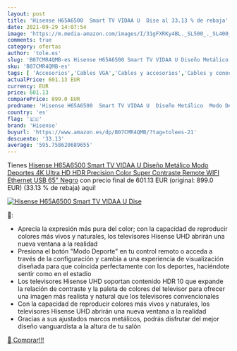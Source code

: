 ```yaml
---
layout: post
title: 'Hisense H65A6500  Smart TV VIDAA U  Dise al 33.13 % de rebaja'
date: 2021-09-29 14:07:54
image: 'https://m.media-amazon.com/images/I/31gFXRKy4BL._SL500_._SL400_.jpg'
comments: true
category: ofertas
author: 'tole.es'
slug: 'B07CMR4QMB-es Hisense H65A6500 Smart TV VIDAA U Diseño Metálico Modo...'
sku: 'B07CMR4QMB-es'
tags: [ 'Accesorios','Cables VGA','Cables y accesorios','Cables y conectores','Informática','hisense','smart','tv', ]
actualPrice: 601.13 EUR
currency: EUR
price: 601.13
comparePrice: 899.0 EUR
prodname: 'Hisense H65A6500  Smart TV VIDAA U  Diseño Metálico  Modo Deportes  4K Ultra HD  HDR  Precision Color  Super Contraste  Remote  WIFI Ethernet USB  65"  Negro'
country: 'es'
flag: '🇪🇸'
brand: 'Hisense'
buyurl: 'https://www.amazon.es/dp/B07CMR4QMB/?tag=tolees-21'
descuento: '33.13'
average: '595.758620689655'
---
```


Tienes [Hisense H65A6500  Smart TV VIDAA U  Diseño Metálico  Modo Deportes  4K Ultra HD  HDR  Precision Color  Super Contraste  Remote  WIFI Ethernet USB  65"  Negro](https://www.amazon.es/dp/B07CMR4QMB/?tag=tolees-21) con precio final de  601.13 EUR (original: 899.0 EUR) (33.13 %  de rebaja) aqui!

[![Hisense H65A6500  Smart TV VIDAA U  Dise](https://m.media-amazon.com/images/I/31gFXRKy4BL._SL500_._SL400_.jpg)](https://www.amazon.es/dp/B07CMR4QMB/?tag=tolees-21)

🔎:

- Aprecia la expresión más pura del color; con la capacidad de reproducir colores más vivos y naturales, los televisores Hisense UHD abrirán una nueva ventana a la realidad
- Presiona el botón "Modo Deporte" en tu control remoto o acceda a través de la configuración y cambia a una experiencia de visualización diseñada para que coincida perfectamente con los deportes, haciéndote sentir como en el estadio
- Los televisores Hisense UHD soportan contenido HDR 10 que expande la relación de contraste y la paleta de colores del televisor para ofrecer una imagen más realista y natural que los televisores convencionales
- Con la capacidad de reproducir colores más vivos y naturales, los televisores Hisense UHD abrirán una nueva ventana a la realidad
- Gracias a sus ajustados marcos metálicos, podrás disfrutar del mejor diseño vanguardista a la altura de tu salón

[🛒 Comprar!!!](https://www.amazon.es/dp/B07CMR4QMB/?tag=tolees-21)
